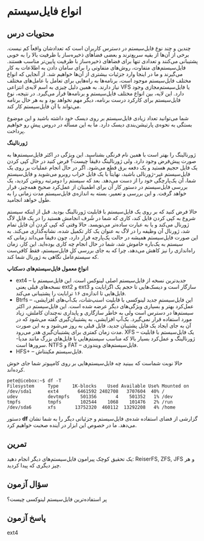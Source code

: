 # انواع فایل‌سیستم

## محتویات درس

چندین و چند نوع فایل‌سیستم در دسترس کاربران است که تعدادشان واقعاً کم نیست. برخی از آن‌ها از بقیه سریع‌ترند و بعضی فضاهای ذخیره‌ساز با ظرفیت بالا را به خوبی پشتیبانی می‌کنند و تعدادی تنها برای فضاهای ذخیره‌ساز با ظرفیت پایین‌تر مناسب هستند. فایل‌سیستم‌های متفاوت، روش‌های متفاوتی را برای سامان دادن به اطلاعات به کار می‌گیرند و ما در اینجا وارد جزئیات بیشتری از آن‌ها خواهیم شد. از آنجایی که انواع مختلف فایل‌سیستم موجود است، برنامه‌ها به راه‌هایی برای تعامل با عامل‌های مختلف نیاز دارند. به همین دلیل چیزی به اسم لایه‌ی انتزاعی VFS یا فایل‌سیستم‌مجازی وجود دارد. این لایه، بین انواع مختلف فایل‌سیستم و برنامه‌ها قرار می‌گیرد. در نتیجه، نوعِ فایل‌سیستم برای کارکرد درست برنامه، دیگر مهم نخواهد بود و به هر حال برنامه می‌تواند با آن فایل‌سیستم کار کند.

شما می‌توانید تعداد زیادی فایل‌سیستم بر روی دیسک خود داشته باشید و این موضوع بستگی به نحوه‌ی پارتیشن‌بندی دیسک دارد. ما به این مسأله در دروس پیشِ رو خواهیم پرداخت.

**ژورنالینگ**

ژورنالینگ را بهتر است با همین نام فرنگی بشناسید. این ویژگی در اکثر فایل‌سیستم‌ها به صورت پیش‌فرض وجود دارد. ولی ژورنالینگ دقیقاً چیست؟ فرض کنید در حال کپی کردن یک فایل حجیم هستید و یک دفعه برق قطع می‌شود. اگر در حال انجام عملیات بر روی یک فایل‌سیستم غیر-ژورنالی باشید، نهایتاً با یک فایل خراب روبرو می‌شوید و فایل‌سیستمِ شما، آن یک‌پارچگی خود را از دست می‌دهد. بعد که سیستم را دومرتبه روشن کردید، یک بررسی فایل‌سیستم در دستور کار آن برای اطمینان از عمل‌کرد صحیحِ همه‌چیز، قرار خواهد گرفت. و این بررسی و تعمیر، بسته به اندازه‌ی فایل‌سیستم مدت زمانی را به طول خواهد انجامید.

حالا فرض کنید که بر روی یک فایل‌سیستم با قابلیت ژورنالینگ بودید. قبل از اینکه سیستم شروع به کپی کردن فایل کند، کاری که شما در شُرف انجامش هستید را در یک فایلِ لاگ ژورنال می‌کند و یا به عبارت ساده‌تر می‌نویسد. حالا وقتی که کپی کردن آن فایل تمام شد، ژورنال آن وظیفه را در لاگ به عنوان یک کار تکمیل شده، نشانه‌گذاری می‌کند. به این صورت فایل‌سیستم همیشه در حالت یک‌پارچه قرار دارد، چون دقیقاً می‌داند زمانی که سیستم به یک‌باره خاموش شد، شما در حال انجام چه کاری بوده‌اید. این کار، زمان راه‌اندازی را نیز کاهش می‌دهد، چرا که به جای بررسی کلِ فایل‌سیستم، فقط کافی‌ست که سیستم‌عامل نگاهی به ژورنال شما کند.

**انواعِ معمول فایل‌سیستم‌های دسکتاپ**

+ ext4 – جدیدترین نسخه از فایل‌سیستم اصلی لینوکس است. این فایل‌سیستم با نسخه‌های قبلی یعنی ext2 و ext3 سازگار است و دیسک‌هایی تا حجم یک اگزابایت و فایل‌هایی تا اندازه‌ی ۱۶ ترابایت را پشتیبانی می‌کند.
+ Btrfs – این فایل‌سیستمِ جدید لینوکسی با قابلیت اسنپ‌شات، بک‌آپ‌های افزایشی، عمل‌کرد بهتر و بسیاری ویژگی‌های دیگر عرضه شده است. این فایل‌سیستم در اکثر سیستم‌ها در دسترس است ولی به خاطر سازگاری و پایداری نه‌چندان کاملش، زیاد مورد استفاده قرار نمی‌گیرد. بک‌آپ افزایشی، به پشتیبان‌گیری گفته می‌شود که در آن به جای ایجاد یک فایل پشتیبان جدید، فایل قبلی به روز می‌شود و به این صورت مدت زمان کمتری برای پشتیبان‌گیری هدر می‌رود.
XFS – یک فایل‌سیستم با قابلیت ژورنالینگ و عمل‌کرد بسیار بالا که مناسب سیستم‌هایی با فایل‌های بزرگ مانند مدیا-سرورها است.
NTFS و FAT – فایل‌سیستم‌های ویندوزی.
+ ‎HFS+‎ – فایل‌سیستم مکینتاش.

حالا نوبت شماست که ببینید چه فایل‌سیستم‌هایی بر روی کامپیوتر شما جای خوش کرده‌اند.

```
pete@icebox:~$ df -T
Filesystem     Type     1K-blocks    Used Available Use% Mounted on
/dev/sda1      ext4       6461592 2402708   3707604  40% /
udev           devtmpfs    501356       4    501352   1% /dev
tmpfs          tmpfs       102544    1068    101476   2% /run
/dev/sda6      xfs       13752320  460112  13292208   4% /home
```

دستور **df** گزارشی از فضای استفاده شده‌ی فایل‌سیستم و جزئیاتی دیگر را به شما نشان می‌دهد. ما در خصوص این ابزار در آینده صحبت خواهیم کرد.

## تمرین

یک تحقیق کوچک پیرامون فایل‌سیستم‌های دیگر انجام دهید: ReiserFS, ZFS, JFS و هر چیز دیگری که پیدا کردید.

## سؤال آزمون

پر استفاده‌ترین فایل‌سیستم لینوکسی چیست؟

## پاسخ آزمون

ext4
